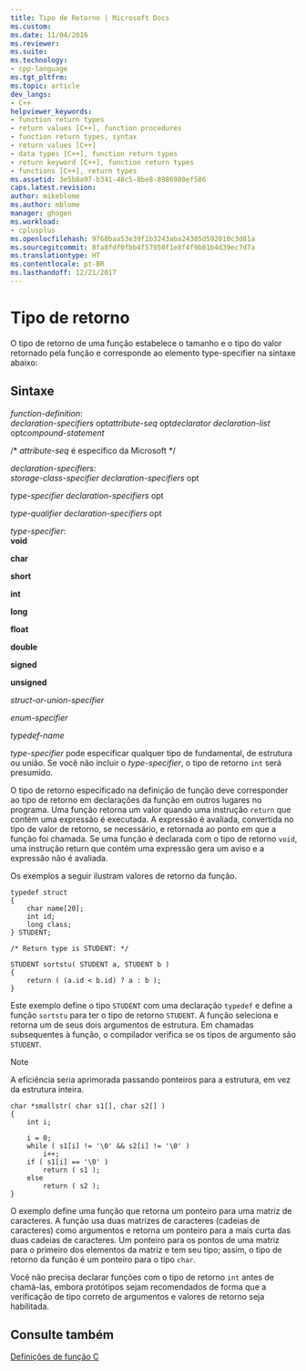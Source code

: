 ```yaml
---
title: Tipo de Retorno | Microsoft Docs
ms.custom: 
ms.date: 11/04/2016
ms.reviewer: 
ms.suite: 
ms.technology:
- cpp-language
ms.tgt_pltfrm: 
ms.topic: article
dev_langs:
- C++
helpviewer_keywords:
- function return types
- return values [C++], function procedures
- function return types, syntax
- return values [C++]
- data types [C++], function return types
- return keyword [C++], function return types
- functions [C++], return types
ms.assetid: 3e5b8a97-b341-48c5-8be8-8986980ef586
caps.latest.revision: 
author: mikeblome
ms.author: mblome
manager: ghogen
ms.workload:
- cplusplus
ms.openlocfilehash: 9768baa53e39f1b3243aba24385d592010c3d81a
ms.sourcegitcommit: 8fa8fdf0fbb4f57950f1e8f4f9b81b4d39ec7d7a
ms.translationtype: HT
ms.contentlocale: pt-BR
ms.lasthandoff: 12/21/2017
---
```

# <a name="return-type"></a>Tipo de retorno
O tipo de retorno de uma função estabelece o tamanho e o tipo do valor retornado pela função e corresponde ao elemento type-specifier na sintaxe abaixo:  
  
## <a name="syntax"></a>Sintaxe  
 *function-definition*:  
 *declaration-specifiers* opt*attribute-seq* opt*declarator declaration-list* opt*compound-statement*  
  
 /\* *attribute-seq* é específico da Microsoft */  
  
 *declaration-specifiers*:  
 *storage-class-specifier declaration-specifiers* opt  
  
 *type-specifier declaration-specifiers* opt  
  
 *type-qualifier declaration-specifiers* opt  
  
 *type-specifier*:  
 **void**  
  
 **char**  
  
 **short**  
  
 **int**  
  
 **long**  
  
 **float**  
  
 **double**  
  
 **signed**  
  
 **unsigned**  
  
 *struct-or-union-specifier*  
  
 *enum-specifier*  
  
 *typedef-name*  
  
 *type-specifier* pode especificar qualquer tipo de fundamental, de estrutura ou união. Se você não incluir o *type-specifier*, o tipo de retorno `int` será presumido.  
  
 O tipo de retorno especificado na definição de função deve corresponder ao tipo de retorno em declarações da função em outros lugares no programa. Uma função retorna um valor quando uma instrução `return` que contém uma expressão é executada. A expressão é avaliada, convertida no tipo de valor de retorno, se necessário, e retornada ao ponto em que a função foi chamada. Se uma função é declarada com o tipo de retorno `void`, uma instrução return que contém uma expressão gera um aviso e a expressão não é avaliada.  
  
 Os exemplos a seguir ilustram valores de retorno da função.  
  
```  
typedef struct    
{  
    char name[20];  
    int id;  
    long class;  
} STUDENT;  
  
/* Return type is STUDENT: */  
  
STUDENT sortstu( STUDENT a, STUDENT b )  
{  
    return ( (a.id < b.id) ? a : b );  
}  
```  
  
 Este exemplo define o tipo `STUDENT` com uma declaração `typedef` e define a função `sortstu` para ter o tipo de retorno `STUDENT`. A função seleciona e retorna um de seus dois argumentos de estrutura. Em chamadas subsequentes à função, o compilador verifica se os tipos de argumento são `STUDENT`.  
  
> [!NOTE]
>  A eficiência seria aprimorada passando ponteiros para a estrutura, em vez da estrutura inteira.  
  
```  
char *smallstr( char s1[], char s2[] )  
{  
    int i;  
  
    i = 0;  
    while ( s1[i] != '\0' && s2[i] != '\0' )  
        i++;  
    if ( s1[i] == '\0' )  
        return ( s1 );  
    else  
        return ( s2 );  
}  
```  
  
 O exemplo define uma função que retorna um ponteiro para uma matriz de caracteres. A função usa duas matrizes de caracteres (cadeias de caracteres) como argumentos e retorna um ponteiro para a mais curta das duas cadeias de caracteres. Um ponteiro para os pontos de uma matriz para o primeiro dos elementos da matriz e tem seu tipo; assim, o tipo de retorno da função é um ponteiro para o tipo `char`.  
  
 Você não precisa declarar funções com o tipo de retorno `int` antes de chamá-las, embora protótipos sejam recomendados de forma que a verificação de tipo correto de argumentos e valores de retorno seja habilitada.  
  
## <a name="see-also"></a>Consulte também  
 [Definições de função C](../c-language/c-function-definitions.md)